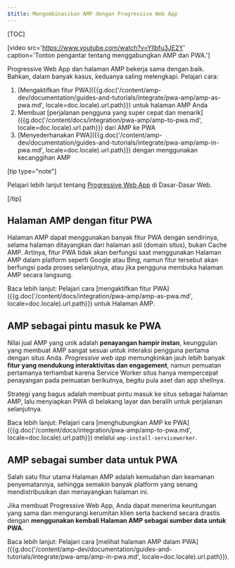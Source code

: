 ```yaml
---
$title: Mengombinasikan AMP dengan Progressive Web App
---
```

[TOC]

[video src='https://www.youtube.com/watch?v=Yllbfu3JE2Y' caption='Tonton pengantar tentang menggabungkan AMP dan PWA.']

Progressive Web App dan halaman AMP bekerja sama dengan baik. Bahkan, dalam banyak kasus, keduanya saling melengkapi. Pelajari cara:

1. [Mengaktifkan fitur PWA]({{g.doc('/content/amp-dev/documentation/guides-and-tutorials/integrate/pwa-amp/amp-as-pwa.md', locale=doc.locale).url.path}}) untuk halaman AMP Anda
2. Membuat [perjalanan pengguna yang super cepat dan menarik]({{g.doc('/content/docs/integration/pwa-amp/amp-to-pwa.md', locale=doc.locale).url.path}}) dari AMP ke PWA
3. [Menyederhanakan PWA]({{g.doc('/content/amp-dev/documentation/guides-and-tutorials/integrate/pwa-amp/amp-in-pwa.md', locale=doc.locale).url.path}}) dengan menggunakan kecanggihan AMP

[tip type="note"]

Pelajari lebih lanjut tentang [Progressive Web App](https://developers.google.com/web/progressive-web-apps/) di Dasar-Dasar Web.

[/tip]

## Halaman AMP dengan fitur PWA

Halaman AMP dapat menggunakan banyak fitur PWA dengan sendirinya, selama halaman ditayangkan dari halaman asli (domain situs), bukan Cache AMP. Artinya, fitur PWA tidak akan berfungsi saat menggunakan Halaman AMP dalam platform seperti Google atau Bing, namun fitur tersebut akan berfungsi pada proses selanjutnya, atau jika pengguna membuka halaman AMP secara langsung.

Baca lebih lanjut: Pelajari cara [mengaktifkan fitur PWA]({{g.doc('/content/docs/integration/pwa-amp/amp-as-pwa.md', locale=doc.locale).url.path}}) untuk Halaman AMP.

## AMP sebagai pintu masuk ke PWA

Nilai jual AMP yang unik adalah **penayangan hampir instan**, keunggulan yang membuat AMP sangat sesuai untuk interaksi pengguna pertama dengan situs Anda. *Progressive web app* memungkinkan jauh lebih banyak **fitur yang mendukung interaktivitas dan engagement**, namun pemuatan pertamanya terhambat karena Service Worker situs hanya mempercepat penayangan pada pemuatan berikutnya, begitu pula aset dan app shellnya.

Strategi yang bagus adalah membuat pintu masuk ke situs sebagai halaman AMP, lalu menyiapkan PWA di belakang layar dan beralih untuk perjalanan selanjutnya.

Baca lebih lanjut: Pelajari cara [menghubungkan AMP ke PWA]({{g.doc('/content/docs/integration/pwa-amp/amp-to-pwa.md', locale=doc.locale).url.path}}) melalui `amp-install-serviceworker`.

## AMP sebagai sumber data untuk PWA

Salah satu fitur utama Halaman AMP adalah kemudahan dan keamanan penyematannya, sehingga semakin banyak platform yang senang mendistribusikan dan menayangkan halaman ini.

Jika membuat Progressive Web App, Anda dapat menerima keuntungan yang sama dan mengurangi kerumitan klien serta backend secara drastis dengan **menggunakan kembali Halaman AMP sebagai sumber data untuk PWA**.

Baca lebih lanjut: Pelajari cara [melihat halaman AMP dalam PWA]({{g.doc('/content/amp-dev/documentation/guides-and-tutorials/integrate/pwa-amp/amp-in-pwa.md', locale=doc.locale).url.path}}).
